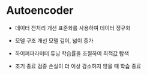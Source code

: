 # Autoencoder

- 데이터 전처리 개선
표준화를 사용하여 데이터 정규화

- 모델 구조 개선
모델 깊이, 넓이 증가

- 하이퍼파라미터 튜닝
학습률을 조절하여 최적값 탐색

- 조기 종료
검증 손실이 더 이상 감소하지 않을 때 학습 종료
